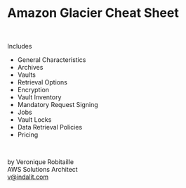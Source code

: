 # Amazon Glacier Cheat Sheet

<br />

Includes
* General Characteristics
* Archives
* Vaults
* Retrieval Options
* Encryption
* Vault Inventory
* Mandatory Request Signing
* Jobs
* Vault Locks
* Data Retrieval Policies
* Pricing

<br />

by Veronique Robitaille  
AWS Solutions Architect  
v@indalit.com  